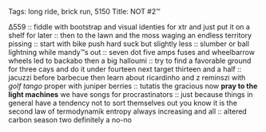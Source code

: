 Tags: long ride, brick run, 5150
Title: NOT #2™
  
∆559 :: fiddle with bootstrap and visual identies for xtr and just put it on a shelf for later :: then to the lawn and the moss waging an endless territory pissing :: start with bike push hard suck but slightly less :: slumber or ball lightning while mandy™s out :: seven dot five amps fuses and wheelbarrow wheels led to backabo then a big halloumi :: try to find a favorable ground for three cays and do it under fourteen next target thirteen and a half :: jacuzzi before barbecue then learn about ricardinho and z reminszi with _golf tango_ proper with juniper berries :: tutatis the gracious now **pray to the light machines** we have songs for procrastinators :: just because things in general have a tendency not to sort themselves out you know it is the second law of termodynamik entropy always increasing and all :: altered carbon season two definitely a no-no